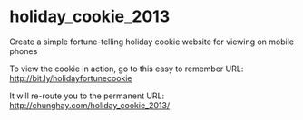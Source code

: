 holiday_cookie_2013
===================

Create a simple fortune-telling holiday cookie website for viewing on mobile phones

To view the cookie in action, go to this easy to remember URL:
http://bit.ly/holidayfortunecookie

It will re-route you to the permanent URL:
http://chunghay.com/holiday_cookie_2013/

